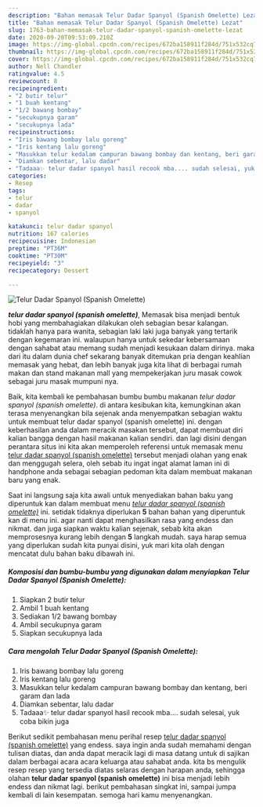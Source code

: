 ```yaml
---
description: "Bahan memasak Telur Dadar Spanyol (Spanish Omelette) Lezat"
title: "Bahan memasak Telur Dadar Spanyol (Spanish Omelette) Lezat"
slug: 1763-bahan-memasak-telur-dadar-spanyol-spanish-omelette-lezat
date: 2020-09-20T09:53:09.210Z
image: https://img-global.cpcdn.com/recipes/672ba158911f284d/751x532cq70/telur-dadar-spanyol-spanish-omelette-foto-resep-utama.jpg
thumbnail: https://img-global.cpcdn.com/recipes/672ba158911f284d/751x532cq70/telur-dadar-spanyol-spanish-omelette-foto-resep-utama.jpg
cover: https://img-global.cpcdn.com/recipes/672ba158911f284d/751x532cq70/telur-dadar-spanyol-spanish-omelette-foto-resep-utama.jpg
author: Nell Chandler
ratingvalue: 4.5
reviewcount: 8
recipeingredient:
- "2 butir telur"
- "1 buah kentang"
- "1/2 bawang bombay"
- "secukupnya garam"
- "secukupnya lada"
recipeinstructions:
- "Iris bawang bombay lalu goreng"
- "Iris kentang lalu goreng"
- "Masukkan telur kedalam campuran bawang bombay dan kentang, beri garam dan lada"
- "Diamkan sebentar, lalu dadar"
- "Tadaaa✨ telur dadar spanyol hasil recook mba.... sudah selesai, yuk coba bikin juga"
categories:
- Resep
tags:
- telur
- dadar
- spanyol

katakunci: telur dadar spanyol 
nutrition: 167 calories
recipecuisine: Indonesian
preptime: "PT36M"
cooktime: "PT30M"
recipeyield: "3"
recipecategory: Dessert

---
```



![Telur Dadar Spanyol (Spanish Omelette)](https://img-global.cpcdn.com/recipes/672ba158911f284d/751x532cq70/telur-dadar-spanyol-spanish-omelette-foto-resep-utama.jpg)

<b><i>telur dadar spanyol (spanish omelette)</i></b>, Memasak bisa menjadi bentuk hobi yang membahagiakan dilakukan oleh sebagian besar kalangan. tidaklah hanya para wanita, sebagian laki laki juga banyak yang tertarik dengan kegemaran ini. walaupun hanya untuk sekedar kebersamaan dengan sahabat atau memang sudah menjadi kesukaan dalam dirinya. maka dari itu dalam dunia chef sekarang banyak ditemukan pria dengan keahlian memasak yang hebat, dan lebih banyak juga kita lihat di berbagai rumah makan dan stand makanan mall yang mempekerjakan juru masak cowok sebagai juru masak mumpuni nya.



Baik, kita kembali ke pembahasan bumbu bumbu makanan <i>telur dadar spanyol (spanish omelette)</i>. di antara kesibukan kita, kemungkinan akan terasa menyenangkan bila sejenak anda menyempatkan sebagian waktu untuk membuat telur dadar spanyol (spanish omelette) ini. dengan keberhasilan anda dalam meracik masakan tersebut, dapat membuat diri kalian bangga dengan hasil makanan kalian sendiri. dan lagi disini dengan perantara situs ini kita akan memperoleh referensi untuk memasak menu <u>telur dadar spanyol (spanish omelette)</u> tersebut menjadi olahan yang enak dan menggugah selera, oleh sebab itu ingat ingat alamat laman ini di handphone anda sebagai sebagian pedoman kita dalam membuat makanan baru yang enak.


Saat ini langsung saja kita awali untuk menyediakan bahan baku yang diperuntuk kan dalam membuat menu <u><i>telur dadar spanyol (spanish omelette)</i></u> ini. setidak tidaknya diperlukan <b>5</b> bahan bahan yang diperuntuk kan di menu ini. agar nanti dapat menghasilkan rasa yang endess dan nikmat. dan juga siapkan waktu kalian sejenak, sebab kita akan memprosesnya kurang lebih dengan <b>5</b> langkah mudah. saya harap semua yang diperlukan sudah kita punyai disini, yuk mari kita olah dengan mencatat dulu bahan baku dibawah ini.

<!--inarticleads1-->

##### Komposisi dan bumbu-bumbu yang digunakan dalam menyiapkan Telur Dadar Spanyol (Spanish Omelette):

1. Siapkan 2 butir telur
1. Ambil 1 buah kentang
1. Sediakan 1/2 bawang bombay
1. Ambil secukupnya garam
1. Siapkan secukupnya lada




<!--inarticleads2-->

##### Cara mengolah Telur Dadar Spanyol (Spanish Omelette):

1. Iris bawang bombay lalu goreng
1. Iris kentang lalu goreng
1. Masukkan telur kedalam campuran bawang bombay dan kentang, beri garam dan lada
1. Diamkan sebentar, lalu dadar
1. Tadaaa✨ telur dadar spanyol hasil recook mba.... sudah selesai, yuk coba bikin juga




Berikut sedikit pembahasan menu perihal resep <u>telur dadar spanyol (spanish omelette)</u> yang endess. saya ingin anda sudah memahami dengan tulisan diatas, dan anda dapat meracik lagi di masa datang untuk di sajikan dalam berbagai acara acara keluarga atau sahabat anda. kita bs mengulik resep resep yang tersedia diatas selaras dengan harapan anda, sehingga olahan <b>telur dadar spanyol (spanish omelette)</b> ini bisa menjadi lebih endess dan nikmat lagi. berikut pembahasan singkat ini, sampai jumpa kembali di lain kesempatan. semoga hari kamu menyenangkan.
